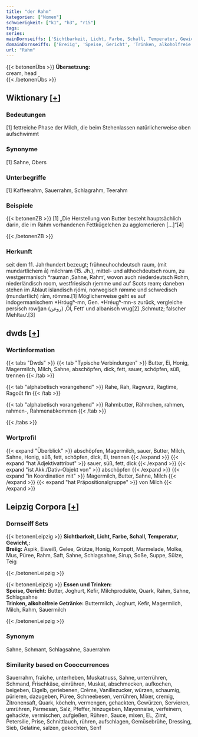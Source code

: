 ```yaml
---
title: "der Rahm"
kategorien: ["Nomen"]
schwierigkeit: ["k1", "h3", "r15"]
tags:
series:
mainDornseiffs: ['Sichtbarkeit, Licht, Farbe, Schall, Temperatur, Gewicht,', 'Essen und Trinken']
domainDornseiffs: ['Breiig', 'Speise, Gericht', 'Trinken, alkoholfreie Getränke']
url: "Rahm"
---
```


{{< betonenÜbs >}}
**Übersetzung:**  
cream, head  
{{< /betonenÜbs >}}

## Wiktionary [[+](https://de.wiktionary.org/wiki/Rahm)]

### Bedeutungen
[1] fettreiche Phase der Milch, die beim Stehenlassen natürlicherweise oben aufschwimmt  

### Synonyme
[1] Sahne, Obers  

### Unterbegriffe
[1] Kaffeerahm, Sauerrahm, Schlagrahm, Teerahm  

### Beispiele
{{< betonenZB >}}
[1] „Die Herstellung von Butter besteht hauptsächlich darin, die im Rahm vorhandenen Fettkügelchen zu agglomerieren […]“[4]  

{{< /betonenZB >}}
### Herkunft
seit dem 11. Jahrhundert bezeugt; frühneuhochdeutsch raum, (mit mundartlichem ā) milchram (15. Jh.), mittel- und althochdeutsch roum, zu westgermanisch *rauman ‚Sahne, Rahm‘, wovon auch niederdeutsch Rohm, niederländisch room, westfriesisch rjemme und auf Scots ream; daneben stehen im Ablaut islandisch rjómi, norwegisch rømme und schwedisch (mundartlich) råm, römme.[1] Möglicherweise geht es auf indogermanischem *Hróugʰ-mn, Gen. *Hréugʰ-mn-s zurück, vergleiche persisch rowğan (روغن) ‚Öl, Fett‘ und albanisch vrug[2] ‚Schmutz; falscher Mehltau‘.[3]  



## dwds [[+](https://www.dwds.de/wb/Rahm)]

### Wortinformation
{{< tabs "Dwds" >}}
{{< tab "Typische Verbindungen" >}}
Butter, Ei, Honig, Magermilch, Milch, Sahne, abschöpfen, dick, fett, sauer, schöpfen, süß, trennen
{{< /tab >}}

{{< tab "alphabetisch vorangehend" >}}
Rahe, Rah, Ragwurz, Ragtime, Ragoût fin
{{< /tab >}}

{{< tab "alphabetisch vorangehend" >}}
Rahmbutter, Rähmchen, rahmen, rahmen-, Rahmenabkommen
{{< /tab >}}

{{< /tabs >}}

### Wortprofil
{{< expand "Überblick" >}} abschöpfen, Magermilch, sauer, Butter, Milch, Sahne, Honig, süß, fett, schöpfen, dick, Ei, trennen {{< /expand >}}
{{< expand "hat Adjektivattribut" >}} sauer, süß, fett, dick {{< /expand >}}
{{< expand "ist Akk./Dativ-Objekt von" >}} abschöpfen {{< /expand >}}
{{< expand "in Koordination mit" >}} Magermilch, Butter, Sahne, Milch {{< /expand >}}
{{< expand "hat Präpositionalgruppe" >}} von Milch {{< /expand >}}

## Leipzig Corpora [[+](https://corpora.uni-leipzig.de/en/res?word=Rahm&corpusId=deu_newscrawl-public_2018)]

### Dornseiff Sets
{{< betonenLeipzig >}}
**Sichtbarkeit, Licht, Farbe, Schall, Temperatur, Gewicht,:**  
**Breiig:** Aspik, Eiweiß, Gelee, Grütze, Honig, Kompott, Marmelade, Molke, Mus, Püree, Rahm, Saft, Sahne, Schlagsahne, Sirup, Soße, Suppe, Sülze, Teig  

{{< /betonenLeipzig >}}


{{< betonenLeipzig >}}
**Essen und Trinken:**  
**Speise, Gericht:** Butter, Joghurt, Kefir, Milchprodukte, Quark, Rahm, Sahne, Schlagsahne  
**Trinken, alkoholfreie Getränke:** Buttermilch, Joghurt, Kefir, Magermilch, Milch, Rahm, Sauermilch  

{{< /betonenLeipzig >}}

### Synonym
Sahne, Schmant, Schlagsahne, Sauerrahm


### Similarity based on Cooccurrences
Sauerrahm, fraîche, unterheben, Muskatnuss, Sahne, unterrühren, Schmand, Frischkäse, einrühren, Muskat, abschmecken, aufkochen, beigeben, Eigelb, geriebenen, Crème, Vanillezucker, würzen, schaumig, pürieren, dazugeben, Püree, Schneebesen, verrühren, Mixer, cremig, Zitronensaft, Quark, köcheln, vermengen, gehackten, Gewürzen, Servieren, umrühren, Parmesan, Salz, Pfeffer, hinzugeben, Mayonnaise, verfeinern, gehackte, vermischen, aufgießen, Rühren, Sauce, mixen, EL, Zimt, Petersilie, Prise, Schnittlauch, rühren, aufschlagen, Gemüsebrühe, Dressing, Sieb, Gelatine, salzen, gekochten, Senf

